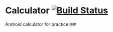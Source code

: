 # Calculator [![Build Status](https://travis-ci.org/Bubblebitoey/android-calculator.svg?branch=master)](https://travis-ci.org/Bubblebitoey/android-calculator)

Android calculator for practice `MVP`